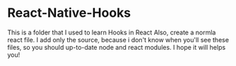 # React-Native-Hooks
This is a folder that I used to learn Hooks in React
Also, create a normla react file. I add only the source, because i don't know when you'll see these files, so you should up-to-date node and react modules. 
I hope it will helps you!
